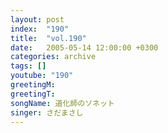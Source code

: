 ```yaml
---
layout: post
index:  "190"
title:  "vol.190"
date:   2005-05-14 12:00:00 +0300
categories: archive
tags: []
youtube: "190"
greetingM: 
greetingT: 
songName: 道化師のソネット
singer: さだまさし
---
```

